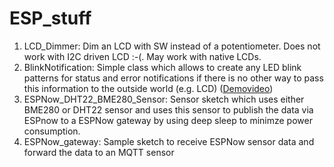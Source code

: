 # ESP_stuff

1. LCD_Dimmer: Dim an LCD with SW instead of a potentiometer. Does not work with I2C driven LCD :-(. May work with native LCDs.
2. BlinkNotification: Simple class which allows to create any LED blink patterns for status and error notifications if there is no other way to pass this information to the outside world (e.g. LCD) ([Demovideo](https://www.linux-tips-and-tricks.de/BlinkNotification.mp4))
3. ESPNow_DHT22_BME280_Sensor: Sensor sketch which uses either BME280 or DHT22 sensor and uses this sensor to publish the data via ESPnow to a ESPNow gateway by using deep sleep to minimze power consumption.
4. ESPNow_gateway: Sample sketch to receive ESPNow sensor data and forward the data to an MQTT sensor
